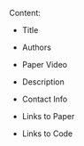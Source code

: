 Content:


- Title
- Authors
- Paper Video
- Description
- Contact Info

- Links to Paper
- Links to Code